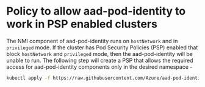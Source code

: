 # Policy to allow aad-pod-identity to work in PSP enabled clusters

The NMI component of aad-pod-identity runs on `hostNetwork` and in `privileged` mode. If the cluster has Pod Security Policies (PSP) enabled that block `hostNetwork` and `privileged` mode, then the aad-pod-identity will be unable to run. The following step will create a PSP that allows the required access for aad-pod-identity components only in the desired namespace -


```bash
kubectl apply -f https://raw.githubusercontent.com/Azure/aad-pod-identity/master/examples/psp-podidentity.yaml
```